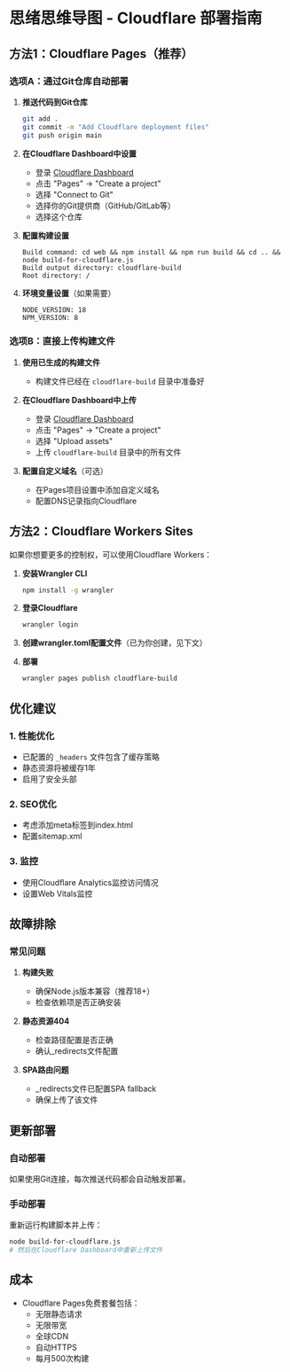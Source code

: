 # 思绪思维导图 - Cloudflare 部署指南

## 方法1：Cloudflare Pages（推荐）

### 选项A：通过Git仓库自动部署

1. **推送代码到Git仓库**
   ```bash
   git add .
   git commit -m "Add Cloudflare deployment files"
   git push origin main
   ```

2. **在Cloudflare Dashboard中设置**
   - 登录 [Cloudflare Dashboard](https://dash.cloudflare.com/)
   - 点击 "Pages" → "Create a project"
   - 选择 "Connect to Git"
   - 选择你的Git提供商（GitHub/GitLab等）
   - 选择这个仓库

3. **配置构建设置**
   ```
   Build command: cd web && npm install && npm run build && cd .. && node build-for-cloudflare.js
   Build output directory: cloudflare-build
   Root directory: /
   ```

4. **环境变量设置**（如果需要）
   ```
   NODE_VERSION: 18
   NPM_VERSION: 8
   ```

### 选项B：直接上传构建文件

1. **使用已生成的构建文件**
   - 构建文件已经在 `cloudflare-build` 目录中准备好

2. **在Cloudflare Dashboard中上传**
   - 登录 [Cloudflare Dashboard](https://dash.cloudflare.com/)
   - 点击 "Pages" → "Create a project"
   - 选择 "Upload assets"
   - 上传 `cloudflare-build` 目录中的所有文件

3. **配置自定义域名**（可选）
   - 在Pages项目设置中添加自定义域名
   - 配置DNS记录指向Cloudflare

## 方法2：Cloudflare Workers Sites

如果你想要更多的控制权，可以使用Cloudflare Workers：

1. **安装Wrangler CLI**
   ```bash
   npm install -g wrangler
   ```

2. **登录Cloudflare**
   ```bash
   wrangler login
   ```

3. **创建wrangler.toml配置文件**（已为你创建，见下文）

4. **部署**
   ```bash
   wrangler pages publish cloudflare-build
   ```

## 优化建议

### 1. 性能优化
- 已配置的 `_headers` 文件包含了缓存策略
- 静态资源将被缓存1年
- 启用了安全头部

### 2. SEO优化
- 考虑添加meta标签到index.html
- 配置sitemap.xml

### 3. 监控
- 使用Cloudflare Analytics监控访问情况
- 设置Web Vitals监控

## 故障排除

### 常见问题

1. **构建失败**
   - 确保Node.js版本兼容（推荐18+）
   - 检查依赖项是否正确安装

2. **静态资源404**
   - 检查路径配置是否正确
   - 确认_redirects文件配置

3. **SPA路由问题**
   - _redirects文件已配置SPA fallback
   - 确保上传了该文件

## 更新部署

### 自动部署
如果使用Git连接，每次推送代码都会自动触发部署。

### 手动部署
重新运行构建脚本并上传：
```bash
node build-for-cloudflare.js
# 然后在Cloudflare Dashboard中重新上传文件
```

## 成本
- Cloudflare Pages免费套餐包括：
  - 无限静态请求
  - 无限带宽
  - 全球CDN
  - 自动HTTPS
  - 每月500次构建